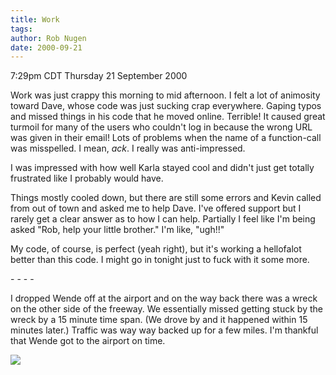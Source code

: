 ```yaml
---
title: Work
tags: 
author: Rob Nugen
date: 2000-09-21
---
```


<title></title>
<p class=date>7:29pm CDT Thursday 21 September 2000

<p>Work was just crappy this morning to mid afternoon.  I felt a lot
of animosity toward Dave, whose code was just sucking crap everywhere.
Gaping typos and missed things in his code that he moved online.
Terrible!  It caused great turmoil for many of the users who couldn't
log in because the wrong URL was given in their email!  Lots of
problems when the name of a function-call was misspelled.  I mean,
<em>ack</em>.  I really was anti-impressed.

<p>I was impressed with how well Karla stayed cool and didn't just get
totally frustrated like I probably would have.

<p>Things mostly cooled down, but there are still some errors and
Kevin called from out of town and asked me to help Dave.  I've offered
support but I rarely get a clear answer as to how I can help.
Partially I feel like I'm being asked "Rob, help your little brother."
I'm like, "ugh!!"

<p>My code, of course, is perfect (yeah right), but it's working a
hellofalot better than this code.  I might go in tonight just to fuck
with it some more.

<p>- - - -

<p>I dropped Wende off at the airport and on the way back there was a
wreck on the other side of the freeway.  We essentially missed getting
stuck by the wreck by a 15 minute time span.  (We drove by and it
happened within 15 minutes later.)  Traffic was way way backed up for
a few miles.  I'm thankful that Wende got to the airport on time.

<p><img src='/images/rob/wL-ROB.gif'>

